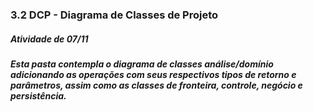### 3.2 DCP - Diagrama de Classes de Projeto
##### Atividade de 07/11
##### Esta pasta contempla o diagrama de classes análise/domínio adicionando as operações com seus respectivos tipos de retorno e parâmetros, assim como as classes de fronteira, controle, negócio e persistência.